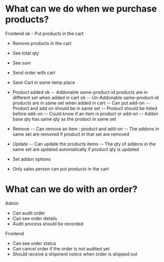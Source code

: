 # What can we do when we purchase products?
Frontend
ok - Put products in the cart
- Remove products in the cart
- See total qty
- See sum
- Send order with cart
- Save Cart in some temp place

- Product added
ok -- Addonable same-product-id products are in different set when added in cart 
ok -- Un-Addonable same-product-id products are in same set when added in cart 
-- Can put add-on
-- Product and add on should be in same set
-- Product should be listed before add-on
-- Could know if an item is product or add-on
-- Addon base qty has same qty as the product in same set 

- Remove
-- Can remove an item : product and add-on
-- The addons in same set are removed if product in that set are removed

- Update
-- Can update the products items
-- The qty of addons in the same set are updated automatically if product qty is updated 


- Set addon options
- Only sales person can put products in the cart



# What can we do with an order?
Admin
- Can audit order
- Can see order details
- Audit process should be recorded


Frontend
- Can see order status
- Can cancel order if the order is not audited yet
- Should receive a shipment notice when order is shipped out